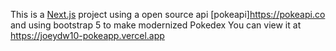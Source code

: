 This is a [Next.js](https://nextjs.org/) project using a open source api [pokeapi]https://pokeapi.co and using bootstrap 5 to make modernized Pokedex You can view it at https://joeydw10-pokeapp.vercel.app
